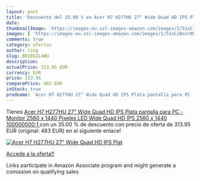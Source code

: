 ```yaml
---
layout: post
title: 'Descuento del 35.00 % en Acer H7 H277HU 27" Wide Quad HD IPS Plat'
date: 
thumbnailImage: 'https://images-eu.ssl-images-amazon.com/images/I/51xCiBsnrOL._SL200_.jpg'
images: [ 'https://images-eu.ssl-images-amazon.com/images/I/51xCiBsnrOL._SL200_.jpg' ]
comments: true
category: ofertas
author: ring
slug: B01BSIL4WU
description:
actualPrice: 313.95 EUR
currency: EUR
price: 313.95
comparePrice: 483 EUR
inStock: true
prodname: 'Acer H7 H277HU 27" Wide Quad HD IPS Plata pantalla para PC - Monitor  2560 x 1440 Pixeles  LED  Wide Quad HD  IPS  2560 x 1440  100000000:1 '
---
```


Tienes [Acer H7 H277HU 27" Wide Quad HD IPS Plata pantalla para PC - Monitor  2560 x 1440 Pixeles  LED  Wide Quad HD  IPS  2560 x 1440  100000000:1 ](https://www.amazon.es/dp/B01BSIL4WU/?tag=tolees-21) con un 35.00 % de descuento con precio de oferta de 313.95 EUR (original: 483 EUR) en el siguiente enlace!

[![Acer H7 H277HU 27" Wide Quad HD IPS Plat](https://images-eu.ssl-images-amazon.com/images/I/51xCiBsnrOL._SL200_.jpg)](https://www.amazon.es/dp/B01BSIL4WU/?tag=tolees-21)

[Accede a la oferta!!](https://www.amazon.es/dp/B01BSIL4WU/?tag=tolees-21)

Links participate in Amazon Associate program and might generate a comission on qualifying sales



